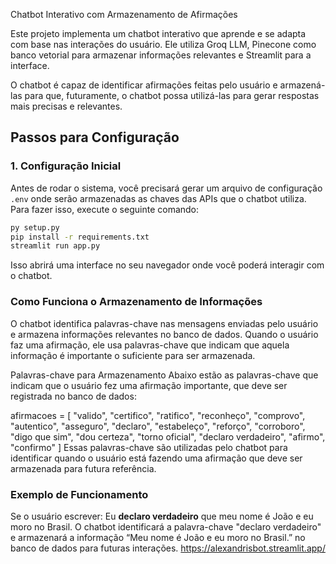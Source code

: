  Chatbot Interativo com Armazenamento de Afirmações

Este projeto implementa um chatbot interativo que aprende e se adapta com base nas interações do usuário. Ele utiliza Groq LLM, Pinecone como banco vetorial para armazenar informações relevantes e Streamlit para a interface.

O chatbot é capaz de identificar afirmações feitas pelo usuário e armazená-las para que, futuramente, o chatbot possa utilizá-las para gerar respostas mais precisas e relevantes.

## Passos para Configuração

### 1. Configuração Inicial

Antes de rodar o sistema, você precisará gerar um arquivo de configuração `.env` onde serão armazenadas as chaves das APIs que o chatbot utiliza. Para fazer isso, execute o seguinte comando:

```bash
py setup.py
pip install -r requirements.txt
streamlit run app.py
```
Isso abrirá uma interface no seu navegador onde você poderá interagir com o chatbot.

### Como Funciona o Armazenamento de Informações
O chatbot identifica palavras-chave nas mensagens enviadas pelo usuário e armazena informações relevantes no banco de dados. Quando o usuário faz uma afirmação, ele usa palavras-chave que indicam que aquela informação é importante o suficiente para ser armazenada.

Palavras-chave para Armazenamento
Abaixo estão as palavras-chave que indicam que o usuário fez uma afirmação importante, que deve ser registrada no banco de dados:

afirmacoes = [
    "valido", "certifico", "ratifico", "reconheço", "comprovo", "autentico",
    "asseguro", "declaro", "estabeleço", "reforço", "corroboro", "digo que sim", 
    "dou certeza", "torno oficial", "declaro verdadeiro", "afirmo", "confirmo"
]
Essas palavras-chave são utilizadas pelo chatbot para identificar quando o usuário está fazendo uma afirmação que deve ser armazenada para futura referência.

### Exemplo de Funcionamento
Se o usuário escrever:
Eu **declaro verdadeiro** que meu nome é João e eu moro no Brasil.
O chatbot identificará a palavra-chave "declaro verdadeiro" e armazenará a informação “Meu nome é João e eu moro no Brasil.” no banco de dados para futuras interações.
https://alexandrisbot.streamlit.app/
